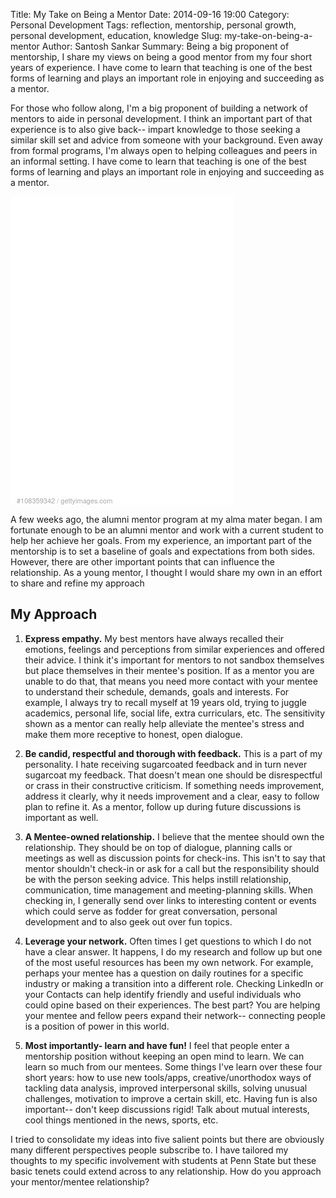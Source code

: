 Title: My Take on Being a Mentor
Date: 2014-09-16 19:00
Category: Personal Development
Tags: reflection, mentorship, personal growth, personal development, education, knowledge
Slug: my-take-on-being-a-mentor
Author: Santosh Sankar
Summary: Being a big proponent of mentorship, I share my views on being a good mentor from my four short years of experience. I have come to learn that teaching is one of the best forms of learning and plays an important role in enjoying and succeeding as a mentor.

For those who follow along, I'm a big proponent of building a network of mentors to aide in personal development. I think an important part of that experience is to also give back-- impart knowledge to those seeking a similar skill set and advice from someone with your background. Even away from formal programs, I'm always open to helping colleagues and peers in an informal setting. I have come to learn that teaching is one of the best forms of learning and plays an important role in enjoying and succeeding as a mentor.

<div style="background-color:#fff;display:inline-block;font-family:'Helvetica Neue',Arial,sans-serif;color:#a7a7a7;font-size:11px;width:100%;max-width:358px;"><div style="overflow:hidden;position:relative;height:0;padding:133.519553% 0 0 0;width:100%;"><iframe src="//embed.gettyimages.com/embed/108359342?et=heya5q3qTNBhdooTrZ-zVA&sig=meCYK9OATZY-Lgh7E6bJa_u_lABlz8ZHAvpcVoFcOKM=" width="358" height="478" scrolling="no" frameborder="0" style="display:inline-block;position:absolute;top:0;left:0;width:100%;height:100%;"></iframe></div><p style="margin:0;"></p><div style="padding:0;margin:0 0 0 10px;text-align:left;"><a href="http://www.gettyimages.com/detail/108359342" target="_blank" style="color:#a7a7a7;text-decoration:none;font-weight:normal !important;border:none;display:inline-block;">#108359342</a> / <a href="http://www.gettyimages.com" target="_blank" style="color:#a7a7a7;text-decoration:none;font-weight:normal !important;border:none;display:inline-block;">gettyimages.com</a></div></div>

A few weeks ago, the alumni mentor program at my alma mater began. I am fortunate enough to be an alumni mentor and work with a current student to help her achieve her goals. From my experience, an important part of the mentorship is to set a baseline of goals and expectations from both sides. However, there are other important points that can influence the relationship. As a young mentor, I thought I would share my own in an effort to share and refine my approach

## My Approach

1. **Express empathy.** My best mentors have always recalled their emotions, feelings and perceptions from similar experiences and offered their advice. I think it's important for mentors to not sandbox themselves but place themselves in their mentee's position. If as a mentor you are unable to do that, that means you need more contact with your mentee to understand their schedule, demands, goals and interests. For example, I always try to recall myself at 19 years old, trying to juggle academics, personal life, social life, extra curriculars, etc. The sensitivity shown as a mentor can really help alleviate the mentee's stress and make them more receptive to honest, open dialogue.

2. **Be candid, respectful and thorough with feedback.** This is a part of my personality. I hate receiving sugarcoated feedback and in turn never sugarcoat my feedback. That doesn't mean one should be disrespectful or crass in their constructive criticism. If something needs improvement, address it clearly, why it needs improvement and a clear, easy to follow plan to refine it. As a mentor, follow up during future discussions is important as well.

3. **A Mentee-owned relationship.** I believe that the mentee should own the relationship. They should be on top of dialogue, planning calls or meetings as well as discussion points for check-ins. This isn't to say that mentor shouldn't check-in or ask for a call but the responsibility should be with the person seeking advice. This helps instill relationship, communication, time management and meeting-planning skills. When checking in, I generally send over links to interesting content or events which could serve as fodder for great conversation, personal development and to also geek out over fun topics.

4. **Leverage your network.** Often times I get questions to which I do not have a clear answer. It happens, I do my research and follow up but one of the most useful resources has been my own network. For example, perhaps your mentee has a question on daily routines for a specific industry or making a transition into a different role. Checking LinkedIn or your Contacts can help identify friendly and useful individuals who could opine based on their experiences. The best part? You are helping your mentee and fellow peers expand their network-- connecting people is a position of power in this world.

5. **Most importantly- learn and have fun!** I feel that people enter a mentorship position without keeping an open mind to learn. We can learn so much from our mentees. Some things I've learn over these four short years: how to use new tools/apps, creative/unorthodox ways of tackling data analysis, improved interpersonal skills, solving unusual challenges, motivation to improve a certain skill, etc. Having fun is also important-- don't keep discussions rigid! Talk about mutual interests, cool things mentioned in the news, sports, etc. 

I tried to consolidate my ideas into five salient points but there are obviously many different perspectives people subscribe to. I have tailored my thoughts to my specific involvement with students at Penn State but these basic tenets could extend across to any relationship. How do you approach your mentor/mentee relationship?